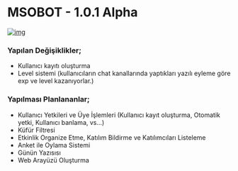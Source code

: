 # MSOBOT - 1.0.1 Alpha

[![img](https://4.bp.blogspot.com/-WRMXElNx48c/W0WsOHkHD7I/AAAAAAAADpc/7U3fRPxfODwk5Erk9BxN_5T7XP2oT2DYwCLcBGAs/s640/msobot-101A.png)](https://www.msoguz.com/2018/07/msobot-guncellendi-101-alpha.html)

### Yapılan Değişiklikler;
- Kullanıcı kayıtı oluşturma
- Level sistemi (kullanıcıların chat kanallarında yaptıkları yazılı eyleme göre exp ve level kazanıyorlar.)

### Yapılması Planlananlar;
- Kullanıcı Yetkileri ve Üye İşlemleri (Kullanıcı kayıt oluşturma, Otomatik yetki, Kullanıcı banlama, vs...)
- Küfür Filtresi
- Etkinlik Organize Etme, Katılım Bildirme ve Katılımcıları Listeleme
- Anket ile Oylama Sistemi
- Günün Yazısısı
- Web Arayüzü Oluşturma
